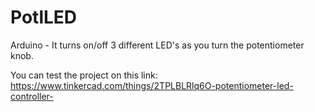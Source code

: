 # PotlLED
Arduino - It turns on/off 3 different LED's as you turn the potentiometer knob. 

You can test the project on this link: https://www.tinkercad.com/things/2TPLBLRlq6O-potentiometer-led-controller-
